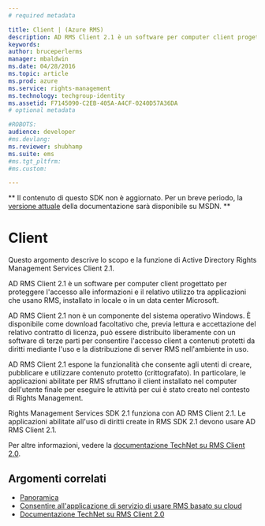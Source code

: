 ```yaml
---
# required metadata

title: Client | (Azure RMS)
description: AD RMS Client 2.1 è un software per computer client progettato per proteggere l'accesso alle informazioni e il relativo utilizzo
keywords:
author: bruceperlerms
manager: mbaldwin
ms.date: 04/28/2016
ms.topic: article
ms.prod: azure
ms.service: rights-management
ms.technology: techgroup-identity
ms.assetid: F7145090-C2EB-405A-A4CF-0240D57A36DA
# optional metadata

#ROBOTS:
audience: developer
#ms.devlang:
ms.reviewer: shubhamp
ms.suite: ems
#ms.tgt_pltfrm:
#ms.custom:

---
```

** Il contenuto di questo SDK non è aggiornato. Per un breve periodo, la [versione attuale](https://msdn.microsoft.com/library/windows/desktop/hh535290(v=vs.85).aspx) della documentazione sarà disponibile su MSDN. **
# Client

Questo argomento descrive lo scopo e la funzione di Active Directory Rights Management Services Client 2.1.

AD RMS Client 2.1 è un software per computer client progettato per proteggere l'accesso alle informazioni e il relativo utilizzo tra applicazioni che usano RMS, installato in locale o in un data center Microsoft.

AD RMS Client 2.1 non è un componente del sistema operativo Windows. È disponibile come download facoltativo che, previa lettura e accettazione del relativo contratto di licenza, può essere distribuito liberamente con un software di terze parti per consentire l'accesso client a contenuti protetti da diritti mediante l'uso e la distribuzione di server RMS nell'ambiente in uso.

AD RMS Client 2.1 espone la funzionalità che consente agli utenti di creare, pubblicare e utilizzare contenuto protetto (crittografato). In particolare, le applicazioni abilitate per RMS sfruttano il client installato nel computer dell'utente finale per eseguire le attività per cui è stato creato nel contesto di Rights Management.

Rights Management Services SDK 2.1 funziona con AD RMS Client 2.1. Le applicazioni abilitate all'uso di diritti create in RMS SDK 2.1 devono usare AD RMS Client 2.1.

Per altre informazioni, vedere la [documentazione TechNet su RMS Client 2.0](https://TechNet.Microsoft.Com/en-us/library/jj159267(WS.10).aspx).

## Argomenti correlati

* [Panoramica](ad-rms-overview.md)
* [Consentire all'applicazione di servizio di usare RMS basato su cloud](how-to-use-file-api-with-aadrm-cloud.md)
* [Documentazione TechNet su RMS Client 2.0](https://TechNet.Microsoft.Com/en-us/library/jj159267(WS.10).aspx)
 

 





<!--HONumber=Jun16_HO1-->



